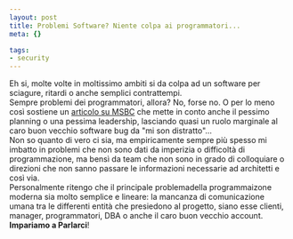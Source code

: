 ```yaml
--- 
layout: post
title: Problemi Software? Niente colpa ai programmatori...
meta: {}

tags: 
- security
---
```

 Eh si, molte volte in moltissimo ambiti si da colpa ad un software per sciagure,  ritardi o anche semplici contrattempi.  
 Sempre problemi dei programmatori, allora? No, forse no. O per lo meno così sostiene un <a href="http://www.msnbc.msn.com/id/6174622/">articolo su MSBC</a> che mette in conto anche il pessimo planning o una pessima leadership, lasciando quasi un ruolo marginale al caro buon vecchio software bug da "mi son distratto"...  
Non so quanto di vero ci sia, ma empiricamente sempre più spesso mi imbatto in problemi che non sono dati da imperizia o difficoltà di programmazione, ma bensì da team che non sono in grado di colloquiare o direzioni che non sanno passare le informazioni necessarie ad architetti e così via.  
Personalmente ritengo che il principale problemadella programmaizone moderna sia molto semplice e lineare: la mancanza di comunicazione umana tra le differenti entità che presiedono al progetto, siano esse clienti, manager, programmatori, DBA o anche il caro buon vecchio account. <b>Impariamo a Parlarci</b>!<div style="clear:both; padding-bottom: 0.25em;"></div> 

